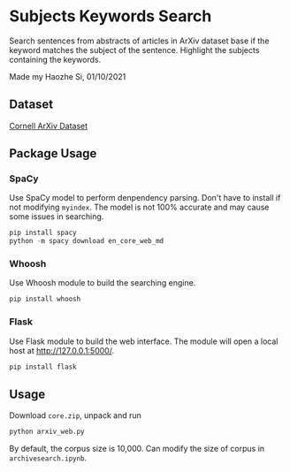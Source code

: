 # Subjects Keywords Search
Search sentences from abstracts of articles in ArXiv dataset base if the keyword matches the subject of the sentence. Highlight the subjects containing the keywords.

Made my Haozhe Si, 01/10/2021

## Dataset
[Cornell ArXiv Dataset](https://www.kaggle.com/Cornell-University/arxiv)

## Package Usage
### SpaCy
Use SpaCy model to perform denpendency parsing. Don't have to install if not modifying ```myindex```. The model is not 100% accurate and may cause some issues in searching. 
```python
pip install spacy
python -m spacy download en_core_web_md
```
### Whoosh
Use Whoosh module to build the searching engine.
```python
pip install whoosh
```
### Flask
Use Flask module to build the web interface. The module will open a local host at http://127.0.0.1:5000/.
```python
pip install flask
```
## Usage
Download ```core.zip```, unpack and run
```python
python arxiv_web.py
```

By default, the corpus size is 10,000. Can modify the size of corpus in ```archivesearch.ipynb```.
